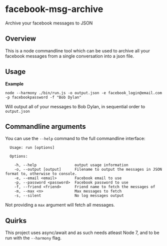 # facebook-msg-archive
Archive your facebook messages to JSON

## Overview

This is a node commandline tool which can be used to archive all your facebook messages from a single conversation into a json file. 

## Usage

**Example**

`node --harmony ./bin/run.js -o output.json -e facebook_login@email.com -p facebookpassword -f "Bob Dylan"`

Will output all of your messages to Bob Dylan, in sequential order to `output.json`

## Commandline arguments

You can use the `--help` command to the full commandline interface:

```
  Usage: run [options]

  Options:

    -h, --help                 output usage information
    -o, --output [output]      Filename to output the messages in JSON format to, otherwise to console.
    -e, --email <email>        Facebook email to use
    -p, --password <password>  Facebook password to use
    -f, --friend <friend>      Friend name to fetch the messages of
    -m, --max <n>              Max messages to fetch
    -s, --silent               No log messages output
```

Not providing a `max` argument will fetch all messages. 

## Quirks
This project uses async/await and as such needs atleast Node 7, and to be run with the `--harmony` flag. 
